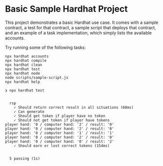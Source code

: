 # Basic Sample Hardhat Project

This project demonstrates a basic Hardhat use case. It comes with a sample contract, a test for that contract, a sample script that deploys that contract, and an example of a task implementation, which simply lists the available accounts.

Try running some of the following tasks:

```shell
npx hardhat accounts
npx hardhat compile
npx hardhat clean
npx hardhat test
npx hardhat node
node scripts/sample-script.js
npx hardhat help
```

```shell
❯ npx hardhat test


  rsp
    ✓ Should return correct result in all situations (68ms)
    ✓ Can generate
    ✓ Should get token if player have no token
    ✓ Should not get token if player have tokens
player hand: '0 / computer hand: '2' / result: '0'
player hand: '0 / computer hand: '2' / result: '0'
player hand: '0 / computer hand: '1' / result: '1'
player hand: '0 / computer hand: '2' / result: '0'
player hand: '0 / computer hand: '0' / result: '2'
    ✓ Should earn or lost correct tokens (154ms)


  5 passing (1s)
```
